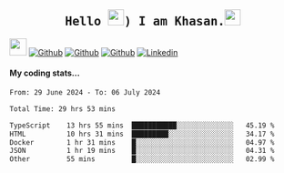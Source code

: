 <h2 align='center'><samp><strong>Hello <img src="https://media.giphy.com/media/hvRJCLFzcasrR4ia7z/giphy.gif" width="28px" height="28px">) I am Khasan.<img height="28px" src="https://emojis.slackmojis.com/emojis/images/1531849430/4246/blob-sunglasses.gif?1531849430"></strong></samp></h2>

<img src="https://media.giphy.com/media/WUlplcMpOCEmTGBtBW/giphy.gif" width="30">  [![Github](https://img.shields.io/github/followers/khasanrashidov?label=Follow%20Me&style=social)](https://github.com/khasanrashidov)  [![Github](https://img.shields.io/github/stars/khasanrashidov?affiliations=OWNER&style=social)](https://github.com/khasanrashidov)  [![Github](https://img.shields.io/github/watchers/khasanrashidov/khasanrashidov?style=social)](https://github.com/khasanrashidov) [![Linkedin](https://img.shields.io/badge/LinkedIn-Khasan%20Rashidov-blue?logo=Linkedin&logoColor=blue&labelColor=black&style=flat-square)](https://www.linkedin.com/in/khasanr)  

#### My coding stats...
<!--START_SECTION:waka-->

```txt
From: 29 June 2024 - To: 06 July 2024

Total Time: 29 hrs 53 mins

TypeScript    13 hrs 55 mins  ███████████░░░░░░░░░░░░░░   45.19 %
HTML          10 hrs 31 mins  █████████░░░░░░░░░░░░░░░░   34.17 %
Docker        1 hr 31 mins    █░░░░░░░░░░░░░░░░░░░░░░░░   04.97 %
JSON          1 hr 19 mins    █░░░░░░░░░░░░░░░░░░░░░░░░   04.31 %
Other         55 mins         █░░░░░░░░░░░░░░░░░░░░░░░░   02.99 %
```

<!--END_SECTION:waka-->

<!---
khasanrashidov/khasanrashidov is a ✨ special ✨ repository because its `README.md` (this file) appears on your GitHub profile.
You can click the Preview link to take a look at your changes.
--->
